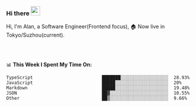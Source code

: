 ### Hi there <img src="https://media.giphy.com/media/hvRJCLFzcasrR4ia7z/giphy.gif" width="25px">

<!-- ![visitors](https://visitor-badge.glitch.me/badge?page_id=dislfyer.dislfyer) -->

Hi, I'm Alan, a Software Engineer(Frontend focus), 🏠 Now live in Tokyo/Suzhou(current).

<br/>
<br/>

📊 **This Week I Spent My Time On:**


<!--START_SECTION:waka-->

```text
TypeScript                          ███████░░░░░░░░░░░░░░░░░░  28.93%
JavaScript                          █████░░░░░░░░░░░░░░░░░░░░  20%
Markdown                            █████░░░░░░░░░░░░░░░░░░░░  19.48%
JSON                                ██▓░░░░░░░░░░░░░░░░░░░░░░  10.55%
Other                               ██▒░░░░░░░░░░░░░░░░░░░░░░  9.66%
```

<!--END_SECTION:waka-->

<!--
**About Me:**
 -->
